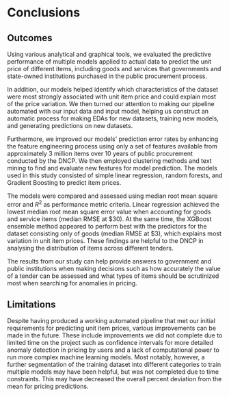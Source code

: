 # Conclusions

## Outcomes

Using various analytical and graphical tools, we evaluated the predictive performance of multiple models applied to actual data to predict the unit price of different items, including goods and services that governments and state-owned institutions purchased in the public procurement process.

In addition, our models helped identify which characteristics of the dataset were most strongly associated with unit item price and could explain most of the price variation. We then turned our attention to making our pipeline automated with our input data and input model, helping us construct an automatic process for making EDAs for new datasets, training new models, and generating predictions on new datasets.

Furthermore, we improved our models' prediction error rates by enhancing the feature engineering process using only a set of features available from approximately 3 million items over 10 years of public procurement conducted by the DNCP. We then employed clustering methods and text mining to find and evaluate new features for model prediction. The models used in this study consisted of simple linear regression, random forests, and Gradient Boosting to predict item prices. 

The models were compared and assessed using median root mean square error and $R^2$ as performance metric criteria. Linear regression achieved the lowest median root mean square error value when accounting for goods and service items (median RMSE at \$30). At the same time, the XGBoost ensemble method appeared to perform best with the predictors for the dataset consisting only of goods (median RMSE at \$3), which explains most variation in unit item prices. These findings are helpful to the DNCP in analysing the distribution of items across different tenders.

The results from our study can help provide answers to government and public institutions when making decisions such as how accurately the value of a tender can be assessed and what types of items should be scrutinized most when searching for anomalies in pricing.

## Limitations

Despite having produced a working automated pipeline that met our initial requirements for predicting unit item prices, various improvements can be made in the future. These include improvements we did not complete due to limited time on the project such as confidence intervals for more detailed anomaly detection in pricing by users and a lack of computational power to run more complex machine learning models. Most notably, however, a further segmentation of the training dataset into different categories to train multiple models may have been helpful, but was not completed due to time constraints. This may have decreased the overall percent deviation from the mean for pricing predictions.
